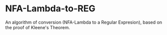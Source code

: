 # NFA-Lambda-to-REG
An algorithm of conversion (NFA-Lambda to a Regular Expresion), based on the proof of Kleene's Theorem.
